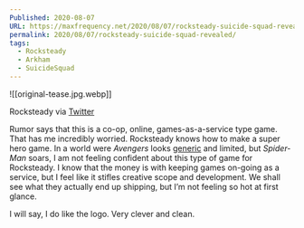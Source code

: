 ```yaml
---
Published: 2020-08-07
URL: https://maxfrequency.net/2020/08/07/rocksteady-suicide-squad-revealed/
permalink: 2020/08/07/rocksteady-suicide-squad-revealed/
tags:
  - Rocksteady
  - Arkham
  - SuicideSquad
---
```

![[original-tease.jpg.webp]]

Rocksteady via [Twitter](https://t.co/HrXZNKwo0f)

Rumor says that this is a co-op, online, games-as-a-service type game. That has me incredibly worried. Rocksteady knows how to make a super hero game. In a world were *Avengers* looks [generic](https://www.dualshockers.com/marvels-avengers-beta-preview-ps4/) and limited, but *Spider-Man* soars, I am not feeling confident about this type of game for Rocksteady. I know that the money is with keeping games on-going as a service, but I feel like it stifles creative scope and development. We shall see what they actually end up shipping, but I’m not feeling so hot at first glance.

I will say, I do like the logo. Very clever and clean.